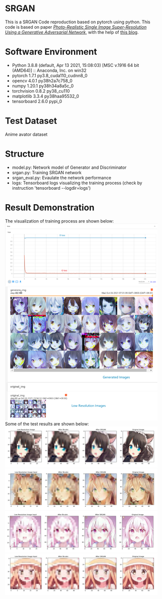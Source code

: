 # SRGAN
This is a SRGAN Code reproduction based on pytorch using python.
This code is based on paper [*Photo-Realistic Single Image Super-Resolution Using a Generative Adversarial Network*](https://arxiv.org/pdf/1609.04802v1.pdf), with the help of [this blog](https://blog.csdn.net/NikkiElwin/article/details/112910957?ops_request_misc=%257B%2522request%255Fid%2522%253A%2522163238627116780265454371%2522%252C%2522scm%2522%253A%252220140713.130102334..%2522%257D&request_id=163238627116780265454371&biz_id=0&utm_medium=distribute.pc_search_result.none-task-blog-2%7Eall%7Etop_positive%7Edefault-1-112910957.first_rank_v2_pc_rank_v29&utm_term=srgan+pytorch&spm=1018.2226.3001.4187).

# Software Environment
- Python 3.8.8 (default, Apr 13 2021, 15:08:03) [MSC v.1916 64 bit (AMD64)] :: Anaconda, Inc. on win32
- pytorch                   1.7.1           py3.8_cuda110_cudnn8_0  
- opencv                    4.0.1            py38h2a7c758_0
- numpy                     1.20.1           py38h34a8a5c_0
- torchvision               0.8.2                py38_cu110
- matplotlib                3.3.4            py38haa95532_0
- tensorboard               2.6.0                    pypi_0 

# Test Dataset
Anime avator dataset

# Structure 
+ model.py: Network model of Generator and Discriminator
+ srgan.py: Training SRGAN network
+ srgan_eval.py: Evaulate the network performance
+ logs: Tensorboard logs visualizing the training process (check by instruction 'tensorboard --logdir=logs') 

# Result Demonstration
The visualization of training process are shown below: 
![result1](https://github.com/huzihan0525/SRGAN/blob/main/images/loss_result.png)
![result1](https://github.com/huzihan0525/SRGAN/blob/main/images/image_result.png)
Some of the test results are shown below:
![result1](https://github.com/huzihan0525/SRGAN/blob/main/images/result1.png)
![result2](https://github.com/huzihan0525/SRGAN/blob/main/images/result2.png)
![result3](https://github.com/huzihan0525/SRGAN/blob/main/images/result3.png)
![result4](https://github.com/huzihan0525/SRGAN/blob/main/images/result4.png)




